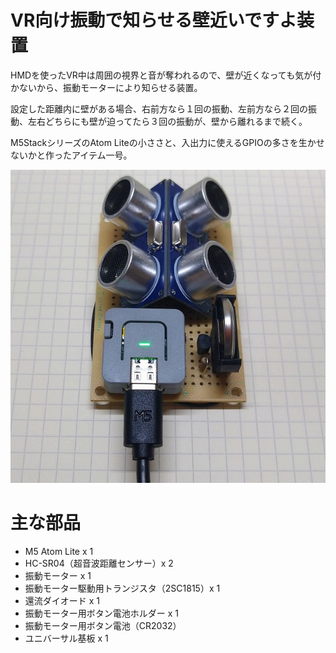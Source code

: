 # VR向け振動で知らせる壁近いですよ装置

HMDを使ったVR中は周囲の視界と音が奪われるので、壁が近くなっても気が付かないから、振動モーターにより知らせる装置。

設定した距離内に壁がある場合、右前方なら１回の振動、左前方なら２回の振動、左右どちらにも壁が迫ってたら３回の振動が、壁から離れるまで続く。 

M5StackシリーズのAtom Liteの小ささと、入出力に使えるGPIOの多さを生かせないかと作ったアイテム一号。

![figure20200923](img/figure20200923.jpg)

# 主な部品

- M5 Atom Lite x 1
- HC-SR04（超音波距離センサー）x 2
- 振動モーター x 1
- 振動モーター駆動用トランジスタ（2SC1815）x 1
- 還流ダイオード x 1
- 振動モーター用ボタン電池ホルダー x 1
- 振動モーター用ボタン電池（CR2032） 
- ユニバーサル基板 x 1
